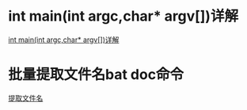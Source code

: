 # int main(int argc,char* argv[])详解
[int main(int argc,char* argv[])详解](https://www.cnblogs.com/avril/archive/2010/03/22/1691477.html)  
# 批量提取文件名bat doc命令  
[提取文件名](https://blog.csdn.net/xiuhaijuanqiang/article/details/13023907)  
